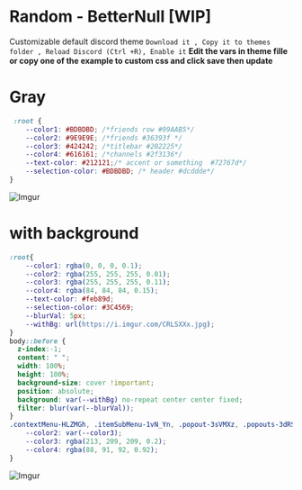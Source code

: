 # Random - BetterNull [WIP]
Customizable default discord theme 
`Download it , Copy it to themes folder , Reload Discord (Ctrl +R), Enable it`
**Edit the vars in theme fille or copy one of the example to custom css and click save then update** 
# Gray
```css
 :root {
    --color1: #BDBDBD; /*friends row #99AAB5*/
    --color2: #9E9E9E; /*friends #36393f */
    --color3: #424242; /*titlebar #202225*/
    --color4: #616161; /*channels #2f3136*/
    --text-color: #212121;/* accent or something  #72767d*/
    --selection-color: #BDBDBD; /* header #dcddde*/
}
```
![Imgur](https://i.imgur.com/Mr10FGw.png) 
# with  background
```css
:root{
    --color1: rgba(0, 0, 0, 0.1);
    --color2: rgba(255, 255, 255, 0.01);
    --color3: rgba(255, 255, 255, 0.11);
    --color4: rgba(84, 84, 84, 0.15);
    --text-color: #feb89d;
    --selection-color: #3C4569;
    --blurVal: 5px;
    --withBg: url(https://i.imgur.com/CRLSXXx.jpg);
}
body::before {
  z-index:-1;
  content: " ";
  width: 100%;
  height: 100%;
  background-size: cover !important;
  position: absolute;
  background: var(--withBg) no-repeat center center fixed;
  filter: blur(var(--blurVal));
}
.contextMenu-HLZMGh, .itemSubMenu-1vN_Yn, .popout-3sVMXz, .popouts-3dRSmE, .popouts-3dRSmE >div, .autocomplete-1vrmpx, .autocomplete-i9yVHs, .da-autocomplete {
    --color2: var(--color3);
    --color3: rgba(213, 209, 209, 0.2);
    --color4: rgba(88, 91, 92, 0.92);
}
```
![Imgur](https://i.imgur.com/ULWOui2.jpg) 
